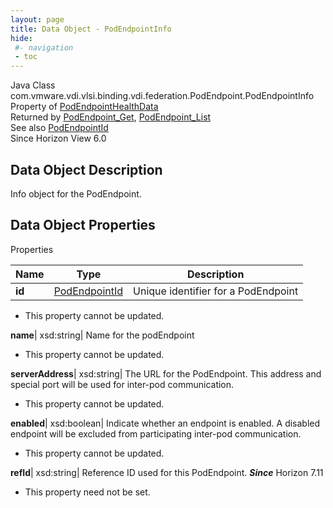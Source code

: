 ```yaml
---
layout: page
title: Data Object - PodEndpointInfo
hide:
 #- navigation
 - toc
---
```






Java Class
    com.vmware.vdi.vlsi.binding.vdi.federation.PodEndpoint.PodEndpointInfo  
Property of
     [PodEndpointHealthData](vdi.health.PodHealth.PodEndpointHealthData.md#field_detail)  
Returned by
     [PodEndpoint_Get](vdi.federation.PodEndpoint.md#get), [PodEndpoint_List](vdi.federation.PodEndpoint.md#list)  
See also
     [PodEndpointId](vdi.entity.PodEndpointId.md)  
Since 
    Horizon View 6.0

## Data Object Description 

Info object for the PodEndpoint. 

## Data Object Properties

Properties

Name |  Type |  Description   
---|---|---  
**id**| [PodEndpointId](vdi.entity.PodEndpointId.md)|  Unique identifier for a PodEndpoint   


* This property cannot be updated.

  
**name**|  xsd:string|  Name for the podEndpoint   


* This property cannot be updated.

  
**serverAddress**|  xsd:string|  The URL for the PodEndpoint. This address and special port will be used for inter-pod communication.   


* This property cannot be updated.

  
**enabled**|  xsd:boolean|  Indicate whether an endpoint is enabled. A disabled endpoint will be excluded from participating inter-pod communication.   


* This property cannot be updated.

  
**refId**|  xsd:string|  Reference ID used for this PodEndpoint.  **_Since_** Horizon 7.11  


* This property need not be set.

  
  
  
  
  
  


